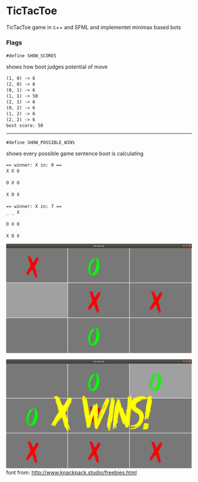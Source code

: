 # TicTacToe
TicTacToe game in c++ and SFML and implementet minimax based bots

### Flags
`#define SHOW_SCORES`

shows how boot judges potential of move
```
(1, 0) -> 6
(2, 0) -> 6
(0, 1) -> 6
(1, 1) -> 50
(2, 1) -> 6
(0, 2) -> 6
(1, 2) -> 6
(2, 2) -> 6
best score: 50
```
___
`#define SHOW_POSSIBLE_WINS`

shows every possible game sentence boot is calculating
```
== winner: X in: 9 ==
X X O 

O X O 

X O X 

== winner: X in: 7 ==
_ _ X 

O X O 

X O X 
```

![Screenshot](screenshot.png)

![Screenshot](screen_end_game.png)
font from: 
http://www.knackpack.studio/freebies.html